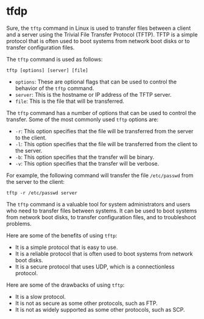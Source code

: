 # tfdp

Sure, the `tftp` command in Linux is used to transfer files between a client and a server using the Trivial File Transfer Protocol (TFTP). TFTP is a simple protocol that is often used to boot systems from network boot disks or to transfer configuration files.

The `tftp` command is used as follows:

```
tftp [options] [server] [file]
```

* `options`: These are optional flags that can be used to control the behavior of the `tftp` command.
* `server`: This is the hostname or IP address of the TFTP server.
* `file`: This is the file that will be transferred.

The `tftp` command has a number of options that can be used to control the transfer. Some of the most commonly used `tftp` options are:

* `-r`: This option specifies that the file will be transferred from the server to the client.
* `-l`: This option specifies that the file will be transferred from the client to the server.
* `-b`: This option specifies that the transfer will be binary.
* `-v`: This option specifies that the transfer will be verbose.

For example, the following command will transfer the file `/etc/passwd` from the server to the client:

```
tftp -r /etc/passwd server
```

The `tftp` command is a valuable tool for system administrators and users who need to transfer files between systems. It can be used to boot systems from network boot disks, to transfer configuration files, and to troubleshoot problems.

Here are some of the benefits of using `tftp`:

* It is a simple protocol that is easy to use.
* It is a reliable protocol that is often used to boot systems from network boot disks.
* It is a secure protocol that uses UDP, which is a connectionless protocol.

Here are some of the drawbacks of using `tftp`:

* It is a slow protocol.
* It is not as secure as some other protocols, such as FTP.
* It is not as widely supported as some other protocols, such as SCP.
